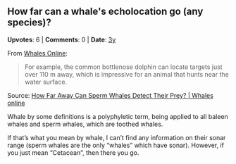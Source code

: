## How far can a whale's echolocation go (any species)?
    
**Upvotes**: 6 | **Comments**: 0 | **Date**: [3y](https://www.quora.com/How-far-can-a-whales-echolocation-go-any-species/answer/Gary-Meaney)

From [Whales Online](https://baleinesendirect.org/en/ "baleinesendirect.org"):

> For example, the common bottlenose dolphin can locate targets just over 110 m away, which is impressive for an animal that hunts near the water surface.

Source: [How Far Away Can Sperm Whales Detect Their Prey? | Whales online](https://baleinesendirect.org/en/how-far-away-can-sperm-whales-detect-their-prey/ "baleinesendirect.org")

Whale by some definitions is a polyphyletic term, being applied to all baleen whales and sperm whales, which are toothed whales.

If that’s what you mean by whale, I can’t find any information on their sonar range (sperm whales are the only “whales” which have sonar). However, if you just mean “Cetacean”, then there you go.

